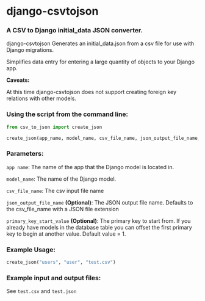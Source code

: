 # django-csvtojson


### A CSV to Django initial_data JSON converter.

django-csvtojson Generates an initial_data.json from a csv file for use with Django migrations.

Simplifies data entry for entering a large quantity of objects to your Django app.

**Caveats:**

At this time django-csvtojson does not support creating foreign key relations with other models.


### Using the script from the command line:

```python
from csv_to_json import create_json

create_json(app_name, model_name, csv_file_name, json_output_file_name, primary_key_start_value)
```

### Parameters:
`app name`:
The name of the app that the Django model is located in.


`model_name`:
The name of the Django model.


`csv_file_name`:
The csv input file name


`json_output_file_name` **(Optional)**:
The JSON output file name. Defaults to the csv_file_name with a JSON file extension


`primary_key_start_value` **(Optional)**:
The primary key to start from. If you already have models in the database table you can offset the first primary key to begin at another value. Default value = 1.


### Example Usage:
```python
create_json("users", "user", "test.csv")
```

### Example input and output files:
See `test.csv` and `test.json`